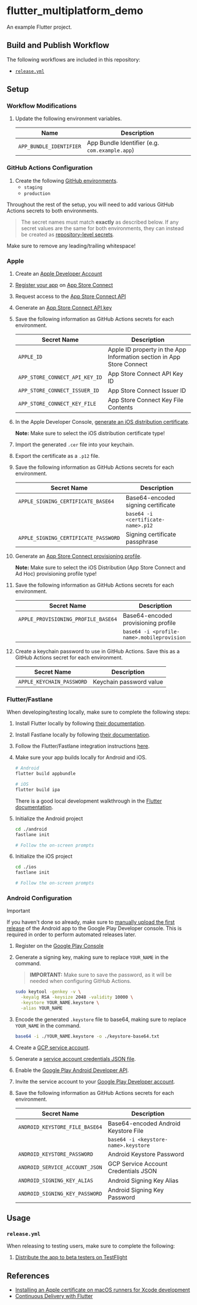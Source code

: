 # flutter_multiplatform_demo

An example Flutter project.

## Build and Publish Workflow

The following workflows are included in this repository:

- [`release.yml`](./.github/workflows/release.yml)

## Setup

### Workflow Modifications

1. Update the following environment variables.

   | Name                    | Description                                    |
   | ----------------------- | ---------------------------------------------- |
   | `APP_BUNDLE_IDENTIFIER` | App Bundle Identifier (e.g. `com.example.app`) |

### GitHub Actions Configuration

1. Create the following
   [GitHub environments](https://docs.github.com/en/actions/security-guides/using-secrets-in-github-actions#creating-secrets-for-an-environment).
   - `staging`
   - `production`

Throughout the rest of the setup, you will need to add various GitHub Actions
secrets to both environments.

> The secret names must match **exactly** as described below. If any secret
> values are the same for both environments, they can instead be created as
> [repository-level secrets](https://docs.github.com/en/actions/security-guides/using-secrets-in-github-actions#creating-secrets-for-a-repository).

Make sure to remove any leading/trailing whitespace!

### Apple

1. Create an [Apple Developer Account](https://developer.apple.com/programs/)
1. [Register your app](https://developer.apple.com/help/app-store-connect/create-an-app-record/add-a-new-app/)
   on [App Store Connect](https://appstoreconnect.apple.com/)
1. Request access to the
   [App Store Connect API](https://developer.apple.com/app-store-connect/api/)
1. Generate an
   [App Store Connect API key](https://developer.apple.com/documentation/appstoreconnectapi/creating_api_keys_for_app_store_connect_api)
1. Save the following information as GitHub Actions secrets for each
   environment.

   | Secret Name                    | Description                                                           |
   | ------------------------------ | --------------------------------------------------------------------- |
   | `APPLE_ID`                     | Apple ID property in the App Information section in App Store Connect |
   | `APP_STORE_CONNECT_API_KEY_ID` | App Store Connect API Key ID                                          |
   | `APP_STORE_CONNECT_ISSUER_ID`  | App Store Connect Issuer ID                                           |
   | `APP_STORE_CONNECT_KEY_FILE`   | App Store Connect Key File Contents                                   |

1. In the Apple Developer Console,
   [generate an iOS distribution certificate](https://developer.apple.com/help/account/create-certificates/certificates-overview/).

   **Note:** Make sure to select the iOS distribution certificate type!

1. Import the generated `.cer` file into your keychain.
1. Export the certificate as a `.p12` file.
1. Save the following information as GitHub Actions secrets for each
   environment.

   | Secret Name                          | Description                        |
   | ------------------------------------ | ---------------------------------- |
   | `APPLE_SIGNING_CERTIFICATE_BASE64`   | Base64-encoded signing certificate |
   |                                      | `base64 -i <certificate-name>.p12` |
   | `APPLE_SIGNING_CERTIFICATE_PASSWORD` | Signing certificate passphrase     |

1. Generate an
   [App Store Connect provisioning profile](https://developer.apple.com/help/account/manage-provisioning-profiles/create-an-app-store-provisioning-profile).

   **Note:** Make sure to select the iOS Distribution (App Store Connect and Ad
   Hoc) provisioning profile type!

1. Save the following information as GitHub Actions secrets for each
   environment.

   | Secret Name                         | Description                                |
   | ----------------------------------- | ------------------------------------------ |
   | `APPLE_PROVISIONING_PROFILE_BASE64` | Base64-encoded provisioning profile        |
   |                                     | `base64 -i <profile-name>.mobileprovision` |

1. Create a keychain password to use in GitHub Actions. Save this as a GitHub
   Actions secret for each environment.

   | Secret Name               | Description             |
   | ------------------------- | ----------------------- |
   | `APPLE_KEYCHAIN_PASSWORD` | Keychain password value |

### Flutter/Fastlane

When developing/testing locally, make sure to complete the following steps:

1. Install Flutter locally by following
   [their documentation](https://docs.flutter.dev/get-started/install).
1. Install Fastlane locally by following
   [their documentation](https://docs.fastlane.tools/).
1. Follow the Flutter/Fastlane integration instructions
   [here](https://docs.flutter.dev/deployment/cd#fastlane).
1. Make sure your app builds locally for Android and iOS.

   ```bash
   # Android
   flutter build appbundle

   # iOS
   flutter build ipa
   ```

   There is a good local development walkthrough in the
   [Flutter documentation](https://docs.flutter.dev/deployment/cd#fastlane).

1. Initialize the Android project

   ```bash
   cd ./android
   fastlane init

   # Follow the on-screen prompts
   ```

1. Initialize the iOS project

   ```bash
   cd ./ios
   fastlane init

   # Follow the on-screen prompts
   ```

### Android Configuration

> [!IMPORTANT]
>
> If you haven't done so already, make sure to
> [manually upload the first release](https://support.google.com/googleplay/android-developer/answer/9859348?hl=en)
> of the Android app to the Google Play Developer console. This is required in
> order to perform automated releases later.

1. Register on the [Google Play Console](https://play.google.com/console/signup)
1. Generate a signing key, making sure to replace `YOUR_NAME` in the command.

   > **IMPORTANT:** Make sure to save the password, as it will be needed when
   > configuring GitHub Actions.

   ```bash
   sudo keytool -genkey -v \
     -keyalg RSA -keysize 2048 -validity 10000 \
     -keystore YOUR_NAME.keystore \
     -alias YOUR_NAME
   ```

1. Encode the generated `.keystore` file to base64, making sure to replace
   `YOUR_NAME` in the command.

   ```bash
   base64 -i ./YOUR_NAME.keystore -o ./keystore-base64.txt
   ```

1. Create a
   [GCP service account](https://cloud.google.com/iam/docs/service-accounts-create).
1. Generate a
   [service account credentials JSON file](https://cloud.google.com/iam/docs/keys-create-delete).
1. Enable the
   [Google Play Android Developer API](https://console.cloud.google.com/marketplace/product/google/androidpublisher.googleapis.com).
1. Invite the service account to your
   [Google Play Developer account](https://play.google.com/console).
1. Save the following information as GitHub Actions secrets for each
   environment.

   | Secret Name                    | Description                          |
   | ------------------------------ | ------------------------------------ |
   | `ANDROID_KEYSTORE_FILE_BASE64` | Base64-encoded Android Keystore File |
   |                                | `base64 -i <keystore-name>.keystore` |
   | `ANDROID_KEYSTORE_PASSWORD`    | Android Keystore Password            |
   | `ANDROID_SERVICE_ACCOUNT_JSON` | GCP Service Account Credentials JSON |
   | `ANDROID_SIGNING_KEY_ALIAS`    | Android Signing Key Alias            |
   | `ANDROID_SIGNING_KEY_PASSWORD` | Android Signing Key Password         |

## Usage

### `release.yml`

When releasing to testing users, make sure to complete the following:

1. [Distribute the app to beta testers on TestFlight](https://developer.apple.com/documentation/xcode/distributing-your-app-for-beta-testing-and-releases)

## References

- [Installing an Apple certificate on macOS runners for Xcode development](https://docs.github.com/en/actions/deployment/deploying-xcode-applications/installing-an-apple-certificate-on-macos-runners-for-xcode-development)
- [Continuous Delivery with Flutter](https://docs.flutter.dev/deployment/cd#fastlane)
